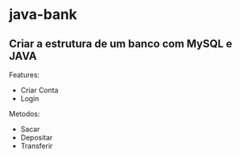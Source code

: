 # java-bank

## Criar a estrutura de um banco com MySQL e JAVA


Features:
  * Criar Conta
  * Login
 
Metodos:
 * Sacar
 * Depositar
 * Transferir
